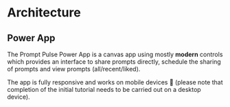 # Architecture

## Power App

The Prompt Pulse Power App is a canvas app using mostly **modern** controls which provides an interface to share prompts directly, schedule the sharing of prompts and view prompts (all/recent/liked).

The app is fully responsive and works on mobile devices 📱 (please note that completion of the initial tutorial needs to be carried out on a desktop device).


